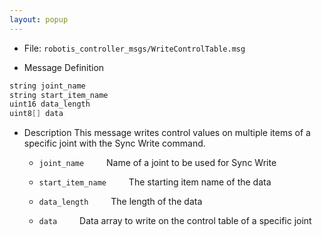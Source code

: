 ```yaml
---
layout: popup
---
```


- File: `robotis_controller_msgs/WriteControlTable.msg`

- Message Definition
 ```c
 string joint_name
 string start_item_name
 uint16 data_length
 uint8[] data
 ```

- Description
This message writes control values on multiple items of a specific joint with the Sync Write command.

    * `joint_name`
&emsp;&emsp; Name of a joint to be used for Sync Write

    * `start_item_name`
&emsp;&emsp; The starting item name of the data

    * `data_length`
&emsp;&emsp; The length of the data

    * `data`
&emsp;&emsp; Data array to write on the control table of a specific joint
